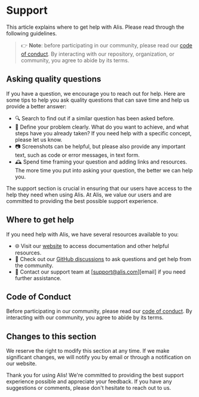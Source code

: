 # Support

This article explains where to get help with Alis. Please read through the following guidelines.

> 👉 **Note**: before participating in our community, please read our
> [code of conduct][coc].
> By interacting with our repository, organization, or community, you agree to
> abide by its terms.

## Asking quality questions

If you have a question, we encourage you to reach out for help. Here are some tips to help you ask quality questions that can save time and help us provide a better answer:

* 🔍 Search to find out if a similar question has been asked before.
* 📌 Define your problem clearly. What do you want to achieve, and what steps have you already taken? If you need help with a specific concept, please let us know.
* 📷 Screenshots can be helpful, but please also provide any important text, such as code or error messages, in text form.
* 🕰️ Spend time framing your question and adding links and resources. The more time you put into asking your question, the better we can help you.

The support section is crucial in ensuring that our users have access to the help they need when using Alis. At Alis, we value our users and are committed to providing the best possible support experience.

## Where to get help

If you need help with Alis, we have several resources available to you:

- 🌐 Visit our [website][cs] to access documentation and other helpful resources.
- 💬 Check out our [GitHub discussions][chat] to ask questions and get help from the community.
- 📧 Contact our support team at [support@alis.com][email] if you need further assistance.

## Code of Conduct

Before participating in our community, please read our [code of conduct][coc]. By interacting with our community, you agree to abide by its terms.

## Changes to this section

We reserve the right to modify this section at any time. If we make significant changes, we will notify you by email or through a notification on our website.

Thank you for using Alis! We're committed to providing the best support experience possible and appreciate your feedback. If you have any suggestions or comments, please don't hesitate to reach out to us.

[license]: https://github.com/pabllopf/Alis/blob/master/licence.md
[author]: https://www.pabllopf.dev/
[coc]: https://www.alisengine.com/web/code_of_conduct.html
[chat]: https://github.com/pabllopf/Alis/discussions
[cs]: https://www.alisengine.com/index.html
[contributing]: https://www.alisengine.com/web/contributing.html
